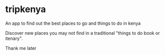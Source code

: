 # tripkenya
An app to find out the best places to go and things to do in kenya 

Discover new places you may not find in a traditional "things to do book or itenary". 

Thank me later
